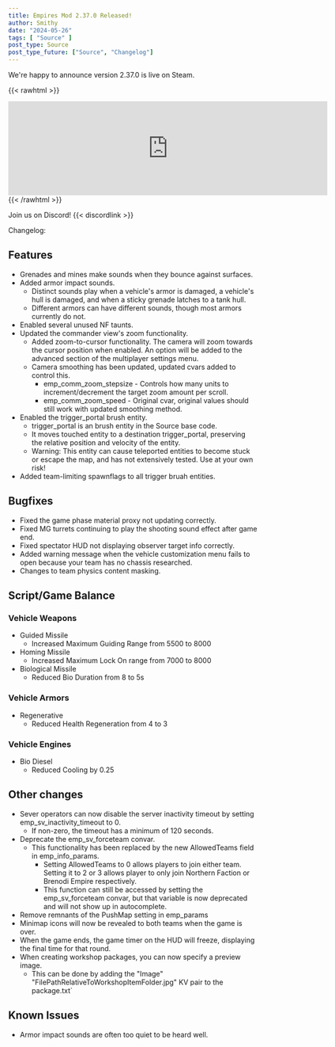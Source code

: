 ```yaml
---
title: Empires Mod 2.37.0 Released!
author: Smithy
date: "2024-05-26"
tags: [ "Source" ]
post_type: Source
post_type_future: ["Source", "Changelog"]
---
```



We're happy to announce version 2.37.0 is live on Steam.

{{< rawhtml >}}
<iframe src="https://store.steampowered.com/widget/17740/" frameborder="0" width="646" height="190"></iframe>
{{< /rawhtml >}}

Join us on Discord! {{< discordlink >}}

Changelog:

## Features
- Grenades and mines make sounds when they bounce against surfaces.
- Added armor impact sounds.
	- Distinct sounds play when a vehicle's armor is damaged, a vehicle's hull is damaged, and when a sticky grenade latches to a tank hull.
	- Different armors can have different sounds, though most armors currently do not.
- Enabled several unused NF taunts.
- Updated the commander view's zoom functionality.
	- Added zoom-to-cursor functionality. The camera will zoom towards the cursor position when enabled. An option will be added to the advanced section of the multiplayer settings menu.
	- Camera smoothing has been updated, updated cvars added to control this.
		- emp_comm_zoom_stepsize - Controls how many units to increment/decrement the target zoom amount per scroll.
		- emp_comm_zoom_speed - Original cvar, original values should still work with updated smoothing method.
- Enabled the trigger_portal brush entity.
	- trigger_portal is an brush entity in the Source base code. 
	- It moves touched entity to a destination trigger_portal, preserving the relative position and velocity of the entity.
	- Warning: This entity can cause teleported entities to become stuck or escape the map, and has not extensively tested. Use at your own risk!
- Added team-limiting spawnflags to all trigger bruah entities.


## Bugfixes
- Fixed the game phase material proxy not updating correctly.
- Fixed MG turrets continuing to play the shooting sound effect after game end.
- Fixed spectator HUD not displaying observer target info correctly.
- Added warning message when the vehicle customization menu fails to open because your team has no chassis researched.
- Changes to team physics content masking.


## Script/Game Balance
### Vehicle Weapons
- Guided Missile
	- Increased Maximum Guiding Range from 5500 to 8000
- Homing Missile
	- Increased Maximum Lock On range from 7000 to 8000
- Biological Missile
	- Reduced Bio Duration from 8 to 5s
	
### Vehicle Armors
- Regenerative
	- Reduced Health Regeneration from 4 to 3
	
### Vehicle Engines
- Bio Diesel
	- Reduced Cooling by 0.25


## Other changes 
- Sever operators can now disable the server inactivity timeout by setting emp_sv_inactivity_timeout to 0.
	- If non-zero, the timeout has a minimum of 120 seconds.
- Deprecate the emp_sv_forceteam convar.
	- This functionality has been replaced by the new AllowedTeams field in emp_info_params.
		- Setting AllowedTeams to 0 allows players to join either team. Setting it to 2 or 3 allows player to only join Northern Faction or Brenodi Empire respectively.
		- This function can still be accessed by setting the emp_sv_forceteam convar, but that variable is now deprecated and will not show up in autocomplete.
- Remove remnants of the PushMap setting in emp_params
- Minimap icons will now be revealed to both teams when the game is over.
- When the game ends, the game timer on the HUD will freeze, displaying the final time for that round.
- When creating workshop packages, you can now specify a preview image.
	- This can be done by adding the "Image" "FilePathRelativeToWorkshopItemFolder.jpg" KV pair to the package.txt`


## Known Issues
- Armor impact sounds are often too quiet to be heard well.
